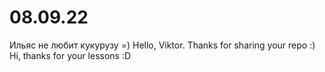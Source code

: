 # 08.09.22
Ильяс не любит кукурузу =)
Hello, Viktor. Thanks for sharing your repo :)
Hi, thanks for your lessons :D